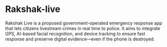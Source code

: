 # Rakshak-live
Rakshak Live is a proposed government-operated emergency response app that lets citizens livestream crimes in real time to police. It aims to integrate GPS, AI-based facial recognition, and device tracking to ensure fast response and preserve digital evidence—even if the phone is destroyed.
